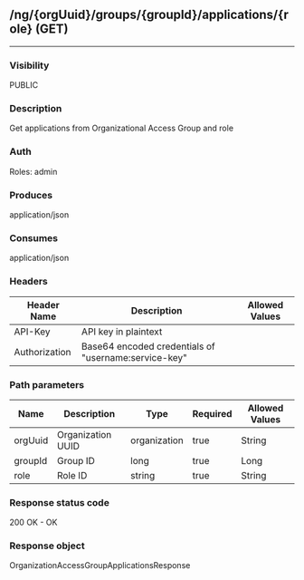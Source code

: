 ## /ng/{orgUuid}/groups/{groupId}/applications/{role} (GET)
---
### Visibility
PUBLIC
### Description
Get applications from Organizational Access Group and role
### Auth
Roles: admin
### Produces
application/json
### Consumes
application/json
### Headers
| Header Name | Description | Allowed Values |
| ----------- | ----------- | ----------- |
| API-Key | API key in plaintext |  |
| Authorization | Base64 encoded credentials of &quot;username:service-key&quot; |  |
### Path parameters
| Name | Description | Type | Required | Allowed Values |
| ----------- | ----------- | ----------- | ----------- | ----------- |
| orgUuid | Organization UUID | organization | true | String |
| groupId | Group ID | long | true | Long |
| role | Role ID | string | true | String |
### Response status code
200 OK - OK
### Response object
OrganizationAccessGroupApplicationsResponse
